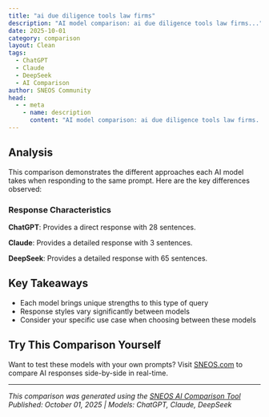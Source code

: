 ```yaml
---
title: "ai due diligence tools law firms"
description: "AI model comparison: ai due diligence tools law firms..."
date: 2025-10-01
category: comparison
layout: Clean
tags:
  - ChatGPT
  - Claude
  - DeepSeek
  - AI Comparison
author: SNEOS Community
head:
  - - meta
    - name: description
      content: "AI model comparison: ai due diligence tools law firms..."
---
```


<ChatComparison
  title="ai due diligence tools law firms"
  prompt="ai due diligence tools law firms"
  :responses='{"ChatGPT": "Certainly! AI due diligence tools help law firms streamline and enhance the due diligence process by automating document review, contract analysis, risk assessment, and data extraction. Here are some notable AI-driven due diligence tools used by law firms:\n\n### 1. **Kira Systems**\n- **Functionality:** Uses machine learning to identify, extract, and analyze contract provisions and key clauses.\n- **Use Case:** Contract review, due diligence in mergers and acquisitions (M\u0026A), and regulatory compliance.\n\n### 2. **Luminance**\n- **Functionality:** AI-powered platform that reads and understands large volumes of legal documents, highlighting unusual clauses and risks.\n- **Use Case:** Document review, compliance checks, and transaction due diligence.\n\n### 3. **Relativity Trace**\n- **Functionality:** AI-based compliance and investigations tool that automates review workflows and detects potential compliance risks.\n- **Use Case:** Internal investigations, compliance due diligence.\n\n### 4. **Evisort**\n- **Functionality:** Contract analytics and management platform that uses AI to automatically extract terms and analyze contracts.\n- **Use Case:** Contract due diligence, lifecycle management.\n\n### 5. **Diligen**\n- **Functionality:** AI contract analysis software that automates document review and clause extraction.\n- **Use Case:** Accelerating M\u0026A due diligence processes.\n\n### 6. **LawGeex**\n- **Functionality:** AI-powered contract review platform that compares contracts against predefined checklists.\n- **Use Case:** Vendor agreements and contract due diligence.\n\n### 7. **RAVN ACE (by iManage)**\n- **Functionality:** AI platform that extracts and classifies important data from documents.\n- **Use Case:** Information extraction, contract review, due diligence.\n\n### Benefits for Law Firms:\n- Significant time savings by automating repetitive tasks.\n- Increased accuracy and consistency in identifying risks and obligations.\n- Enhanced ability to process large volumes of documentation rapidly.\n- Improved client service through faster turnaround times.\n\nIf you want recommendations tailored to a specific type of law practice or due diligence scenario, feel free to ask!", "Claude": "AI due diligence tools are transforming how law firms conduct M\u0026A, investment, and compliance reviews. Here are the key categories and leading solutions:\n\n## **Document Review \u0026 Analysis**\n- **Kira Systems** - Contract analysis and due diligence automation\n- **Luminance** - AI-powered document review for M\u0026A transactions\n- **DISCO** - Legal discovery and document review platform\n- **Relativity** - E-discovery and compliance platform\n- **iManage RAVN** - Contract analytics and extraction\n\n## **Contract Intelligence**\n- **Seal Software** - Contract discovery and analytics\n- **Icertis** - Contract lifecycle management with AI\n- **LinkSquares** - Contract analysis and management\n- **ThoughtTrace** - Document AI for complex contracts\n- **Evisort** - Contract management and analysis\n\n## **Financial Due Diligence**\n- **AppZen** - AI-powered spend analysis\n- **DataSnipper** - Excel-based audit and review automation\n- **MindBridge** - Financial risk discovery\n- **Inflo** - Financial data analysis platform\n\n## **Regulatory \u0026 Compliance**\n- **Compliance.ai** - Regulatory change management\n- **Thomson Reuters Checkpoint Edge** - Tax and compliance research\n- **RegTech solutions** from various providers\n\n## **Key Benefits for Law Firms**\n- **Speed**: 50-90% reduction in review time\n- **Accuracy**: Consistent identification of key provisions\n- **Cost efficiency**: Lower staffing requirements\n- **Risk reduction**: Better identification of red flags\n- **Scalability**: Handle larger document volumes\n\n## **Implementation Considerations**\n- **Data security** and client confidentiality\n- **Integration** with existing systems\n- **Training** and change management\n- **Quality control** and validation processes\n- **Cost-benefit analysis** for different matter types\n\nWould you like me to elaborate on any specific tool or aspect of AI due diligence implementation?", "DeepSeek": "Of course. This is a critical and rapidly growing area in the legal industry. Here\u2019s a comprehensive breakdown of AI due diligence tools for law firms, covering what they are, the leading tools, key considerations, and the future.\n\n### What are AI Due Diligence Tools?\n\nAI due diligence tools use technologies like Natural Language Processing (NLP) and Machine Learning (ML) to automate and enhance the review of large volumes of documents during mergers \u0026 acquisitions (M\u0026A), financing rounds, and other corporate transactions.\n\nTheir primary function is to **identify, extract, and analyze key information** from contracts and other legal documents far more quickly and accurately than human-only review.\n\n**Traditional Due Diligence Pain Points:**\n* **Time-Consuming:** Manual review of thousands of documents is slow.\n* **Costly:** Requires large teams of junior lawyers billing countless hours.\n* **Prone to Human Error:** Fatigue can cause reviewers to miss critical clauses.\n* **Inconsistent:** Different reviewers may apply standards differently.\n\n**How AI Solves These Problems:**\n* **Speed:** Reviews thousands of documents in hours, not weeks.\n* **Cost Efficiency:** Reduces the number of billable hours required for routine review.\n* **Accuracy \u0026 Consistency:** Applies the same logic to every document, flagging exceptions reliably.\n* **Depth of Analysis:** Can uncover hidden risks and trends across the entire document set that a human might miss.\n\n---\n\n### Leading AI Due Diligence Tools Used by Law Firms\n\nLaw firms typically use these tools in two ways: **1) Integrated within their broader practice management suite,** or **2) As best-in-class standalone point solutions.**\n\n#### Category 1: End-to-End Legal Tech Platforms with AI Modules\nThese are comprehensive systems where due diligence is one module among many.\n\n* **Thomson Reuters HighQ:** A powerful platform for matter and transaction management. Its AI capabilities, often leveraged through integration with other tools or its own data visualization, help organize and surface insights from due diligence data.\n* **iManage RAISE:** A platform specifically designed to inject AI into the iManage document management system (DMS), which is ubiquitous in large law firms. It allows firms to build custom AI models to classify and extract data from their own DMs for due diligence and other matters.\n* **Lexis\u002B AI:** An emerging player that integrates generative AI and advanced search directly into the LexisNexis ecosystem. Its due diligence capabilities are growing, leveraging its massive legal content database.\n\n#### Category 2: Best-in-Breed Standalone Due Diligence Tools\nThese are specialized tools focused exclusively on making due diligence faster and smarter.\n\n* **Kira Systems:** Arguably the market leader and pioneer in the space. It uses ML to identify and extract provisions from contracts with high accuracy. It\u0027s known for its out-of-the-box capabilities for common clauses (e.g., Change of Control, Assignment) and its highly trainable models for bespoke needs.\n * *Note: Kira was acquired by Litera, a major legal tech company, and is often integrated into their tool suite.*\n\n* **Luminance:** Another major player, known for its proprietary ML technology that requires no pre-training. It can immediately start analyzing a document set, clustering similar documents, and highlighting anomalous or non-standard language. Its \u0022Lumi\u0022 chatbot is a generative AI feature for instant Q\u0026A on the document set.\n\n* **Relativity:** While historically known for e-discovery, Relativity\u0027s platform (especially **Relativity Contracts**) is a powerful force in due diligence. It uses AI to analyze contract sets for specific data points, with strong visualization and reporting tools.\n\n* **Diligence Engine:** Focuses on automating the review of specific, high-volume agreements like NDAs, MSAs, and Lease Agreements. It\u0027s designed to handle large volumes with extreme speed and consistency.\n\n---\n\n### Key Features to Look For in an AI Due Diligence Tool\n\nWhen a law firm evaluates these tools, they consider:\n\n1. **Clause Identification \u0026 Extraction:** The core function. How well does it find and pull out specific provisions (e.g., indemnification, termination clauses)?\n2. **Customizability \u0026 Trainability:** Can the model be trained to recognize your firm\u0027s specific deal terminology or unique clause types?\n3. **Data Visualization \u0026 Reporting:** Can it generate clear reports, heat maps, and dashboards to summarize findings for clients and senior partners?\n4. **Integration:** Does it plug into the firm\u0027s existing DMS (iManage, NetDocuments), transaction management platforms, and Microsoft Office suite?\n5. **Security \u0026 Confidentiality:** Paramount for law firms. The tool must have robust, enterprise-grade security and data handling protocols.\n6. **Generative AI Capabilities:** The new frontier. Can the tool answer natural language questions like, \u0022Show me all contracts with a liability cap under $1 million\u0022 or \u0022Summarize the key risks in this employment agreement\u0022?\n7. **Ease of Use:** Is the interface intuitive for both lawyers and paralegals, reducing the learning curve?\n\n---\n\n### The Impact and Future of AI in Legal Due Diligence\n\n**Current Impact:**\n* **Shift in Lawyer Role:** Lawyers are moving from \u0022doc reviewers\u0022 to \u0022strategic advisors.\u0022 The AI handles the brute-force work, freeing lawyers to analyze risks, structure deals, and advise clients.\n* **New Service Models:** Firms can offer fixed-fee or alternative pricing for due diligence, making their services more competitive and predictable for clients.\n* **Enhanced Quality:** AI acts as a consistent quality check, ensuring no critical clause is missed.\n\n**The Future (Already Happening):**\n* **Generative AI Integration:** Tools will not just extract clauses but will draft summaries, create first drafts of disclosure schedules, and provide conversational analysis of entire deal portfolios.\n* **Predictive Analytics:** AI will begin to predict deal outcomes or flag areas of high risk based on historical data from past transactions.\n* **Full Workflow Automation:** The due diligence process will become a seamless part of a larger, automated transaction workflow, from initial data room population to post-signing integration.\n\n### Conclusion\n\nFor law firms, AI due diligence tools are no longer a luxury but a **competitive necessity**. They are essential for operating efficiently, managing costs, providing superior client service, and mitigating risk. The leading firms are those that have not only adopted these tools but have integrated them deeply into their practice, transforming how their lawyers work and adding demonstrable value to every transaction."}' 
  published-date="21:09"
/>

## Analysis

This comparison demonstrates the different approaches each AI model takes when responding to the same prompt. Here are the key differences observed:

### Response Characteristics

**ChatGPT**: Provides a direct response with 28 sentences. 

**Claude**: Provides a detailed response with 3 sentences. 

**DeepSeek**: Provides a detailed response with 65 sentences. 

## Key Takeaways

- Each model brings unique strengths to this type of query
- Response styles vary significantly between models
- Consider your specific use case when choosing between these models

## Try This Comparison Yourself

Want to test these models with your own prompts? Visit [SNEOS.com](https://sneos.com) to compare AI responses side-by-side in real-time.

---

*This comparison was generated using the [SNEOS AI Comparison Tool](https://sneos.com)*
*Published: October 01, 2025 | Models: ChatGPT, Claude, DeepSeek*
